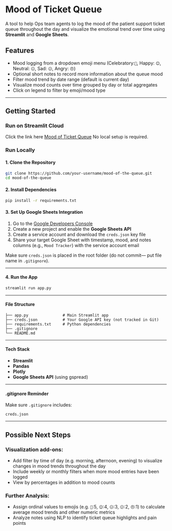 # Mood of Ticket Queue

A tool to help Ops team agents to log the mood of the patient support ticket queue throughout the day and visualize the emotional trend over time using  **Streamlit** and **Google Sheets**.

## Features
- Mood logging from a dropdown emoji menu (Celebratory:`🎉`, Happy: `😊`, Neutral: `😐`, Sad: `😕`, Angry: `😠`)
- Optional short notes to record more information about the queue mood
- Filter mood trend by date range (default is current day)
- Visualize mood counts over time grouped by day or total aggregates
- Click on legend to filter by emoji/mood type 

---
## Getting Started
### Run on Streamlit Cloud
Click the link here [Mood of Ticket Queue](https://mood-of-ticket-queue.streamlit.app/)
No local setup is required. 

### Run Locally
#### 1. Clone the Repository
```bash
git clone https://github.com/your-username/mood-of-the-queue.git
cd mood-of-the-queue
```

#### 2. Install Dependencies
```bash
pip install -r requirements.txt
```

#### 3. Set Up Google Sheets Integration
1. Go to the [Google Developers Console](https://console.developers.google.com/)
2. Create a new project and enable the **Google Sheets API**
3. Create a service account and download the `creds.json` key file
4. Share your target Google Sheet with timestamp, mood, and notes columns (e.g., `Mood Tracker`) with the service account email

Make sure `creds.json` is placed in the root folder (do not commit— put file name in `.gitignore`).

---

#### 4. Run the App
```bash
streamlit run app.py
```

---


#### File Structure
```
├── app.py               # Main Streamlit app
├── creds.json           # Your Google API key (not tracked in Git)
├── requirements.txt     # Python dependencies
├── .gitignore
└── README.md
```

---

#### Tech Stack
- **Streamlit**
- **Pandas**
- **Plotly** 
- **Google Sheets API** (using gspread)

---

#### .gitignore Reminder
Make sure `.gitignore` includes:
```
creds.json
```

---

## Possible Next Steps
### Visualization add-ons:
- Add filter by time of day (e.g. morning, afternoon, evening) to visualize changes in mood trends throughout the day 
- Include weekly or monthly filters when more mood entries have been logged
- View by percentages in addition to mood counts
### Further Analysis:
- Assign ordinal values to emojis (e.g. `🎉`:5, `😊`:4, `😐`:3, `😕`:2, `😠`:1) to calculate average mood trends and other numeric metrics
- Analyze notes using NLP to identify ticket queue highlights and pain points
